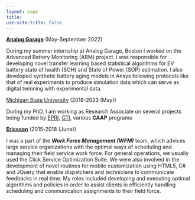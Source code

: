 ```yaml
---
layout: page
title: 
use-site-title: false
---
```

[**Analog Garage**](https://www.analog.com/en/about-adi/incubators/analog-garage.html) (May-September 2022)

During my summer internship at Analog Garage, Boston I worked on the Advanced Battery Monitoring (ABM) project. I was responsible for developing novel transfer learning based statistical algorithms for EV battery state of health (SOH) and State of Power (SOP) estimation. I also developed synthetic battery aging models in Ansys following protocols like that of real experiments to produce simulation data which can serve as digital twinning with experimental data. 

[Michigan State University](https://msu.edu/) (2018-2023 (May))

During my PhD, I am working as Research Associate on several projects being funded by [EPRI](https://www.epri.com/), [GTI](https://www.gti.energy/), various **CAAP** programs

[**Ericsson**](https://www.ericsson.com/en) (2015-2018 (June))

I was a part of the **_Work Force Management (WFM)_** team, which advices large service organizations with the optimal ways of scheduling and managing their field service work force. For general operations, we usually used the Click Service Optimization Suite. We were also involved in the development of novel routines for mobile customization using HTML5, C# and JQuery that enable dispatchers and technicians to communicate feedbacks in real time. My roles included developing and executing optimal algorithms and policies in order to assist clients in efficiently handling scheduling and communication assignments to their field force.   
